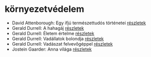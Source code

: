 # környezetvédelem

- David Attenborough: Egy ifjú természettudós történetei [részletek](_details/%7Bopf.creator%7D.md#id_1449)
- Gerald Durrell: A hahagáj [részletek](_details/%7Bopf.creator%7D.md#id_865)
- Gerald Durrell: Életem értelme [részletek](_details/%7Bopf.creator%7D.md#id_873)
- Gerald Durrell: Vadállatok bolondja [részletek](_details/%7Bopf.creator%7D.md#id_864)
- Gerald Durrell: Vadászat felvevőgéppel [részletek](_details/%7Bopf.creator%7D.md#id_863)
- Jostein Gaarder: Anna világa [részletek](_details/%7Bopf.creator%7D.md#id_1411)